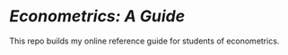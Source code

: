 # *Econometrics: A Guide* 

This repo builds my online reference guide for students of econometrics. 
